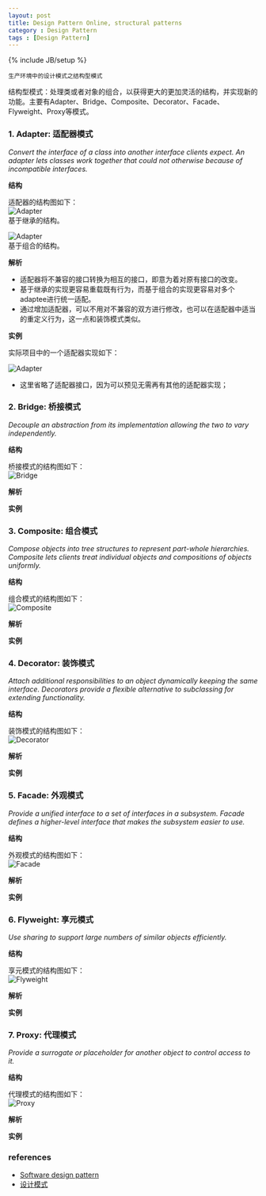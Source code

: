 ```yaml
---
layout: post
title: Design Pattern Online, structural patterns
category : Design Pattern
tags : [Design Pattern]
---
```

{% include JB/setup %}


`生产环境中的设计模式之结构型模式`  

结构型模式：处理类或者对象的组合，以获得更大的更加灵活的结构，并实现新的功能。主要有Adapter、Bridge、Composite、Decorator、Facade、Flyweight、Proxy等模式。  


### 1. Adapter: 适配器模式
*Convert the interface of a class into another interface clients expect. An adapter lets classes work together that could not otherwise because of incompatible interfaces.*  

**结构**  

适配器的结构图如下：  
![Adapter](/assets/images/design_pattern/adapter-class.png)  
基于继承的结构。  

![Adapter](/assets/images/design_pattern/adapter-instance.png)  
基于组合的结构。  


**解析**  

+ 适配器将不兼容的接口转换为相互的接口，即意为着对原有接口的改变。
+ 基于继承的实现更容易重载既有行为，而基于组合的实现更容易对多个adaptee进行统一适配。
+ 通过增加适配器，可以不用对不兼容的双方进行修改，也可以在适配器中适当的重定义行为，这一点和装饰模式类似。


**实例**  

实际项目中的一个适配器实现如下：  

![Adapter](/assets/images/design_pattern/adapter.x.jpg)  

+ 这里省略了适配器接口，因为可以预见无需再有其他的适配器实现；


### 2. Bridge: 桥接模式
*Decouple an abstraction from its implementation allowing the two to vary independently.*  

**结构**  

桥接模式的结构图如下：  
![Bridge](/assets/images/design_pattern/bridge.jpg)  

**解析**  


**实例**  


### 3. Composite: 组合模式
*Compose objects into tree structures to represent part-whole hierarchies. Composite lets clients treat individual objects and compositions of objects uniformly.*  

**结构**  

组合模式的结构图如下：  
![Composite](/assets/images/design_pattern/composite.jpg)  

**解析**  


**实例**  


### 4. Decorator: 装饰模式
*Attach additional responsibilities to an object dynamically keeping the same interface. Decorators provide a flexible alternative to subclassing for extending functionality.*  

**结构**  

装饰模式的结构图如下：  
![Decorator](/assets/images/design_pattern/decorator.jpg)  

**解析**  


**实例**  


### 5. Facade: 外观模式
*Provide a unified interface to a set of interfaces in a subsystem. Facade defines a higher-level interface that makes the subsystem easier to use.*  

**结构**  

外观模式的结构图如下：  
![Facade](/assets/images/design_pattern/facade.png)  

**解析**  


**实例**  


### 6. Flyweight: 享元模式
*Use sharing to support large numbers of similar objects efficiently.*  

**结构**  

享元模式的结构图如下：  
![Flyweight](/assets/images/design_pattern/flyweight.jpg)  

**解析**  


**实例**  


### 7. Proxy: 代理模式
*Provide a surrogate or placeholder for another object to control access to it.*  

**结构**  

代理模式的结构图如下：  
![Proxy](/assets/images/design_pattern/proxy.jpg)  

**解析**  


**实例**  



### references

+ [Software design pattern](http://en.wikipedia.org/wiki/Software_design_pattern)
+ [设计模式](http://baike.baidu.com/view/66964.htm)

